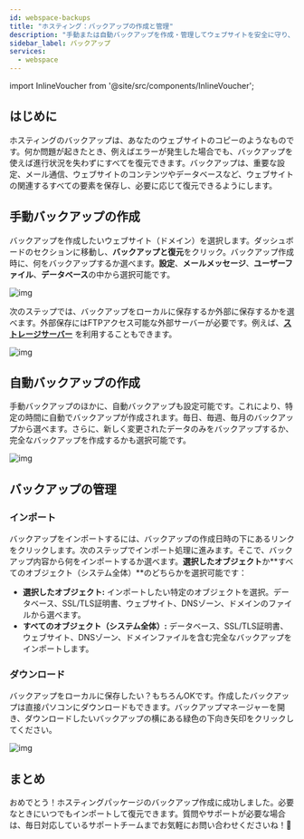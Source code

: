 ```yaml
---
id: webspace-backups
title: "ホスティング：バックアップの作成と管理"
description: "手動または自動バックアップを作成・管理してウェブサイトを安全に守り、データ復旧を確実にする方法をチェック → 今すぐ詳しく見る"
sidebar_label: バックアップ
services:
  - webspace
---
```




import InlineVoucher from '@site/src/components/InlineVoucher';



## はじめに

ホスティングのバックアップは、あなたのウェブサイトのコピーのようなものです。何か問題が起きたとき、例えばエラーが発生した場合でも、バックアップを使えば進行状況を失わずにすべてを復元できます。バックアップは、重要な設定、メール通信、ウェブサイトのコンテンツやデータベースなど、ウェブサイトの関連するすべての要素を保存し、必要に応じて復元できるようにします。


## 手動バックアップの作成

バックアップを作成したいウェブサイト（ドメイン）を選択します。ダッシュボードのセクションに移動し、**バックアップと復元**をクリック。バックアップ作成時に、何をバックアップするか選べます。**設定**、**メールメッセージ**、**ユーザーファイル**、**データベース**の中から選択可能です。

![img](https://screensaver01.zap-hosting.com/index.php/s/KnK6DxndGgwodow/preview)



次のステップでは、バックアップをローカルに保存するか外部に保存するかを選べます。外部保存にはFTPアクセス可能な外部サーバーが必要です。例えば、**[ストレージサーバー](https://zap-hosting.com/en/customer/home/storage/)** を利用することもできます。

![img](https://screensaver01.zap-hosting.com/index.php/s/gMdpdnqiBWBeZm3/preview)



## 自動バックアップの作成

手動バックアップのほかに、自動バックアップも設定可能です。これにより、特定の時間に自動でバックアップが作成されます。毎日、毎週、毎月のバックアップから選べます。さらに、新しく変更されたデータのみをバックアップするか、完全なバックアップを作成するかも選択可能です。

![img](https://screensaver01.zap-hosting.com/index.php/s/JngcgyR8JyZ4Qoe/preview)



## バックアップの管理

### インポート

バックアップをインポートするには、バックアップの作成日時の下にあるリンクをクリックします。次のステップでインポート処理に進みます。そこで、バックアップ内容から何をインポートするか選べます。**選択したオブジェクト**か**すべてのオブジェクト（システム全体）**のどちらかを選択可能です：

- **選択したオブジェクト:** インポートしたい特定のオブジェクトを選択。データベース、SSL/TLS証明書、ウェブサイト、DNSゾーン、ドメインのファイルから選べます。
- **すべてのオブジェクト（システム全体）:** データベース、SSL/TLS証明書、ウェブサイト、DNSゾーン、ドメインファイルを含む完全なバックアップをインポートします。



### ダウンロード

バックアップをローカルに保存したい？もちろんOKです。作成したバックアップは直接パソコンにダウンロードもできます。バックアップマネージャーを開き、ダウンロードしたいバックアップの横にある緑色の下向き矢印をクリックしてください。

![img](https://screensaver01.zap-hosting.com/index.php/s/zb6agtT5mYeFgiX/preview)



## まとめ

おめでとう！ホスティングパッケージのバックアップ作成に成功しました。必要なときにいつでもインポートして復元できます。質問やサポートが必要な場合は、毎日対応しているサポートチームまでお気軽にお問い合わせくださいね！🙂


<InlineVoucher />